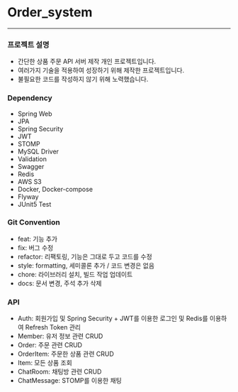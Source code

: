 # Order_system
---
### 프로젝트 설명
- 간단한 상품 주문 API 서버 제작 개인 프로젝트입니다.
- 여러가지 기술을 적용하여 성장하기 위해 제작한 프로젝트입니다.
- 불필요한 코드를 작성하지 않기 위해 노력했습니다.

### Dependency
- Spring Web
- JPA
- Spring Security
- JWT
- STOMP
- MySQL Driver
- Validation
- Swagger
- Redis
- AWS S3
- Docker, Docker-compose
- Flyway
- JUnit5 Test

### Git Convention
- feat: 기능 추가
- fix: 버그 수정
- refactor: 리팩토링, 기능은 그대로 두고 코드를 수정
- style: formatting, 세미콜론 추가 / 코드 변경은 없음
- chore: 라이브러리 설치, 빌드 작업 업데이트
- docs: 문서 변경, 주석 추가 삭제

### API
- Auth: 회원가입 및 Spring Security + JWT를 이용한 로그인 및 Redis를 이용하여 Refresh Token 관리
- Member: 유저 정보 관련 CRUD
- Order: 주문 관련 CRUD
- OrderItem: 주문한 상품 관련 CRUD
- Item: 모든 상품 조회
- ChatRoom: 채팅방 관련 CRUD
- ChatMessage: STOMP를 이용한 채팅
